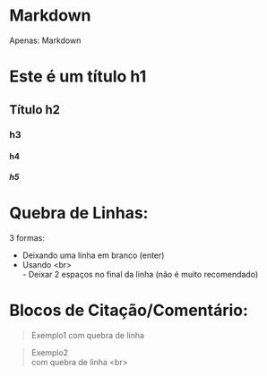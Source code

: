 # Markdown
Apenas: Markdown

# Este é um título h1
## Título h2
### h3
#### h4
##### h5


# Quebra de Linhas:
3 formas:
- Deixando uma linha em branco (enter)
- Usando \<br\> <br> - Deixar 2 espaços no final da linha (não é muito recomendado)

# Blocos de Citação/Comentário:

> Exemplo1
> com quebra de linha

> Exemplo2<br>
com quebra de linha \<br\>
